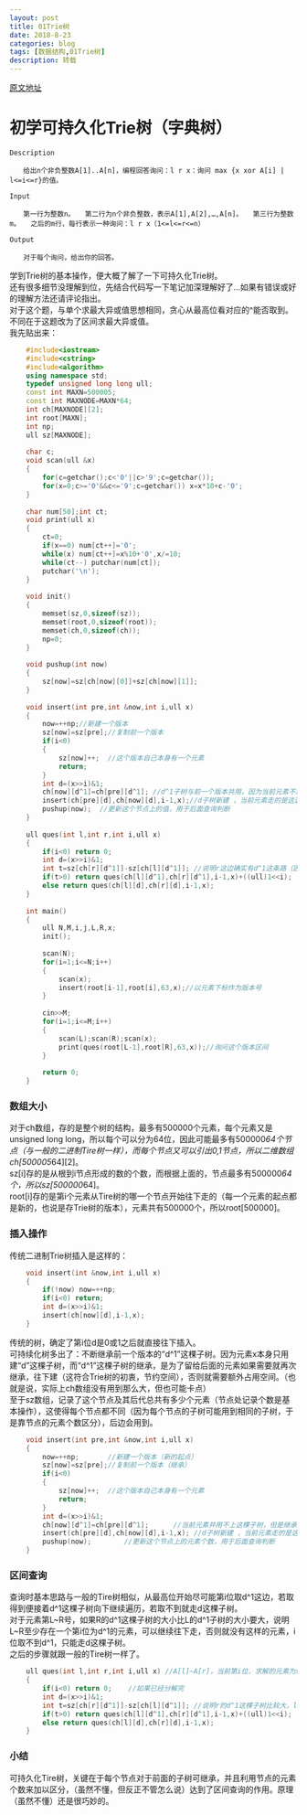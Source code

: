```yaml
---
layout: post
title: 01Trie树
date: 2018-8-23
categories: blog
tags: [数据结构,01Trie树]
description: 转载
---
```


[原文地址](https://blog.csdn.net/WWWengine/article/details/81187773)

# 初学可持久化Trie树（字典树）

```
Description

　　给出n个非负整数A[1]..A[n]，编程回答询问：l r x：询问 max {x xor A[i] | l<=i<=r}的值。

Input

　　第一行为整数n。　　第二行为n个非负整数，表示A[1],A[2],…,A[n]。　　第三行为整数m。　　之后的m行，每行表示一种询问：l r x（1<=l<=r<=n）

Output

　　对于每个询问，给出你的回答。
```

学到Trie树的基本操作，便大概了解了一下可持久化Trie树。  
还有很多细节没理解到位，先结合代码写一下笔记加深理解好了...如果有错误或好的理解方法还请评论指出。  
对于这个题，与单个求最大异或值思想相同，贪心从最高位看对应的^能否取到。不同在于这题改为了区间求最大异或值。  
我先贴出来：  
```cpp
    #include<iostream>
    #include<cstring>
    #include<algorithm>
    using namespace std;
    typedef unsigned long long ull;
    const int MAXN=500005;
    const int MAXNODE=MAXN*64;
    int ch[MAXNODE][2];
    int root[MAXN];
    int np;
    ull sz[MAXNODE];
     
    char c;
    void scan(ull &x)
    {
    	for(c=getchar();c<'0'||c>'9';c=getchar());
    	for(x=0;c>='0'&&c<='9';c=getchar()) x=x*10+c-'0';
    }
     
    char num[50];int ct;
    void print(ull x)
    {
    	ct=0;
    	if(x==0) num[ct++]='0';
    	while(x) num[ct++]=x%10+'0',x/=10;
    	while(ct--) putchar(num[ct]);
    	putchar('\n');
    }
     
    void init()
    {
    	memset(sz,0,sizeof(sz));
    	memset(root,0,sizeof(root));
    	memset(ch,0,sizeof(ch));
    	np=0;
    }
     
    void pushup(int now)
    {
    	sz[now]=sz[ch[now][0]]+sz[ch[now][1]];
    }
     
    void insert(int pre,int &now,int i,ull x)
    {
    	now=++np;//新建一个版本 
    	sz[now]=sz[pre];//复制前一个版本 
    	if(i<0)
    	{
    		sz[now]++;  //这个版本自己本身有一个元素 
    		return;
    	}
    	int d=(x>>i)&1;
    	ch[now][d^1]=ch[pre][d^1]; //d^1子树与前一个版本共用，因为当前元素不走这边 
    	insert(ch[pre][d],ch[now][d],i-1,x);//d子树新建 ，当前元素走的是这边 
    	pushup(now);  //更新这个节点上的值，用于后面查询判断 
    }
     
    ull ques(int l,int r,int i,ull x)
    {
    	if(i<0) return 0;
    	int d=(x>>i)&1;
    	int t=sz[ch[r][d^1]]-sz[ch[l][d^1]]; //说明r这边确实有d^1这条路（因为它比之前的版本大） 
    	if(t>0) return ques(ch[l][d^1],ch[r][d^1],i-1,x)+((ull)1<<i);
    	else return ques(ch[l][d],ch[r][d],i-1,x);
    }
     
    int main()
    {
    	ull N,M,i,j,L,R,x;
    	init();
    	
    	scan(N);
    	for(i=1;i<=N;i++)
    	{
    		scan(x);
    		insert(root[i-1],root[i],63,x);//以元素下标作为版本号 
    	}
    	
    	cin>>M;
    	for(i=1;i<=M;i++)
    	{
    		scan(L);scan(R);scan(x);
    		print(ques(root[L-1],root[R],63,x));//询问这个版本区间 
    	}
    	
    	return 0;
    }
```

### 数组大小

对于ch数组，存的是整个树的结构，最多有500000个元素，每个元素又是unsigned long long，所以每个可以分为64位，因此可能最多有500000*64个节点（与一般的二进制Tire树一样），而每个节点又可以引出0,1节点，所以二维数组ch[500005*64][2]。      
sz[i]存的是从根到i节点形成的数的个数，而根据上面的，节点最多有500000*64个，所以sz[500000*64]。  
root[i]存的是第i个元素从Tire树的哪一个节点开始往下走的（每一个元素的起点都是新的，也说是存Trie树的版本），元素共有500000个，所以root[500000]。   

### 插入操作

传统二进制Trie树插入是这样的：  
```cpp
    void insert(int &now,int i,ull x)
    {
    	if(!now) now=++np;
    	if(i<0) return;
    	int d=(x>>i)&1;
    	insert(ch[now][d],i-1,x);
    }
```
传统的树，确定了第i位d是0或1之后就直接往下插入。  
可持续化树多出了：不断继承前一个版本的“d^1”这棵子树。因为元素x本身只用建“d”这棵子树，而“d^1”这棵子树的继承，是为了留给后面的元素如果需要就再次继承，往下建（这符合Trie树的初衷，节约空间），否则就需要额外占用空间。（也就是说，实际上ch数组没有用到那么大，但也可能卡点）  
至于sz数组，记录了这个节点及其后代总共有多少个元素（节点处记录个数是基本操作），这使得每个节点都不同（因为每个节点的子树可能用到相同的子树，于是靠节点的元素个数区分），后边会用到。  
```cpp
    void insert(int pre,int &now,int i,ull x)
    {
    	now=++np;       //新建一个版本（新的起点） 
    	sz[now]=sz[pre];//复制前一个版本（继承） 
    	if(i<0)
    	{
    		sz[now]++;  //这个版本自己本身有一个元素 
    		return;
    	}
    	int d=(x>>i)&1;
    	ch[now][d^1]=ch[pre][d^1];      //当前元素并用不上这棵子树，但是继承留给后边的用 
    	insert(ch[pre][d],ch[now][d],i-1,x); //d子树新建 ，当前元素走的是这边
    	pushup(now);        //更新这个节点上的元素个数，用于后面查询判断 
    }
```

### 区间查询

查询时基本思路与一般的Tire树相似，从最高位开始尽可能第i位取d^1这边，若取得到便接着d^1这棵子树向下继续遍历，若取不到就走d这棵子树。    
对于元素第L~R号，如果R的d^1这棵子树的大小比L的d^1子树的大小要大，说明L~R至少存在一个第i位为d^1的元素，可以继续往下走，否则就没有这样的元素，i位取不到d^1，只能走d这棵子树。    
之后的步骤就跟一般的Tire树一样了。    
```cpp
    ull ques(int l,int r,int i,ull x) //A[l]~A[r]，当前第i位，求解的元素为x 
    {
    	if(i<0) return 0;    //如果已经分解完 
    	int d=(x>>i)&1;      
    	int t=sz[ch[r][d^1]]-sz[ch[l][d^1]]; //说明r的d^1这棵子树比较大，l~r之间至少有一个i位为d^1的元素 
    	if(t>0) return ques(ch[l][d^1],ch[r][d^1],i-1,x)+((ull)1<<i);
    	else return ques(ch[l][d],ch[r][d],i-1,x);
    }
```
### 小结

可持久化Tire树，关键在于每个节点对于前面的子树可继承，并且利用节点的元素个数来加以区分，（虽然不懂，但反正不管怎么说）达到了区间查询的作用。原理（虽然不懂）还是很巧妙的。  
